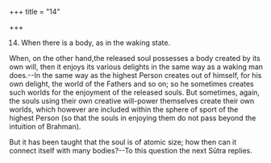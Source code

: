 +++
title = "14"

+++


14. When there is a body, as in the waking state.

When, on the other hand,the released soul possesses a body created by its own will, then it enjoys its various delights in the same way as a waking man does.--In the same way as the highest Person creates out of himself, for his own delight, the world of the Fathers and so on; so he sometimes creates such worlds for the enjoyment of the released souls. But sometimes, again, the souls using their own creative will-power themselves create their own worlds, which however are included within the sphere of sport of the highest Person (so that the souls in enjoying them do not pass beyond the intuition of Brahman).

But it has been taught that the soul is of atomic size; how then can it connect itself with many bodies?--To this question the next Sūtra replies.

